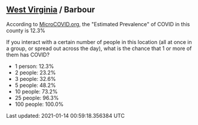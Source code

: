 
## [West Virginia](/united-states/west-virginia) / Barbour

According to [MicroCOVID.org](http://microcovid.org),
the "Estimated Prevalence" of COVID in this county is 12.3%

If you interact with a certain number of people in this location
(all at once in a group, or spread out across the day), what is the chance that
1 or more of them has COVID?

- 1 person: 12.3%
- 2 people: 23.2%
- 3 people: 32.6%
- 5 people: 48.2%
- 10 people: 73.2%
- 25 people: 96.3%
- 100 people: 100.0%

Last updated: 2021-01-14 00:59:18.356384 UTC
